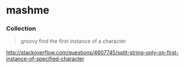 # mashme

### Collection

> groovy find the first instance of a character

http://stackoverflow.com/questions/4607745/split-string-only-on-first-instance-of-specified-character
